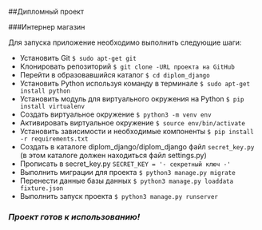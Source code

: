 ##Дипломный проект

###Интернер магазин

Для запуска приложение необходимо выполнить следующие шаги:
* Установить Git `$ sudo apt-get git`
* Клонировать репозиторий `$ git clone -URL проекта на GitHub`
* Перейти в образовавшийся каталог `$ cd diplom_django`
* Установить Python используя команду в терминале
`$ sudo apt-get install python`
* Установить модуль для виртуального окружения на Python 
`$ pip install virtualenv`
* Создать виртуальное окружение `$ python3 -m venv env`
* Активировать виртуальное окружение `$ source env/bin/activate`
* Установить зависимости и необходимые компоненты `$ pip install -r requirements.txt`
* Создать в каталоге diplom_django/diplom_django файл `secret_key.py
` (в этом каталоге должен находиться файл settings.py)
* Прописать в secret_key.py `SECRET_KEY = '- секретный ключ -'`
* Выполнить миграции для проекта `$ python3 manage.py migrate`
* Перенести данные базы данных `$ python3 manage.py loaddata fixture.json`
* Выполнить запуск проекта `$ python3 manage.py runserver`

### *Проект готов к использованию!*
